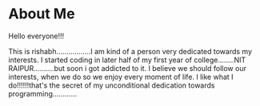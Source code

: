# About Me

Hello everyone!!!

This is rishabh.................I am kind of a person very dedicated towards my interests.
I started coding in later half of my first year of college........NIT RAIPUR..........but soon i got addicted to it.
I believe we should follow our interests, when we do so we enjoy every moment of life.
I like what I do!!!!!!that's the secret of my unconditional dedication towards programming............
